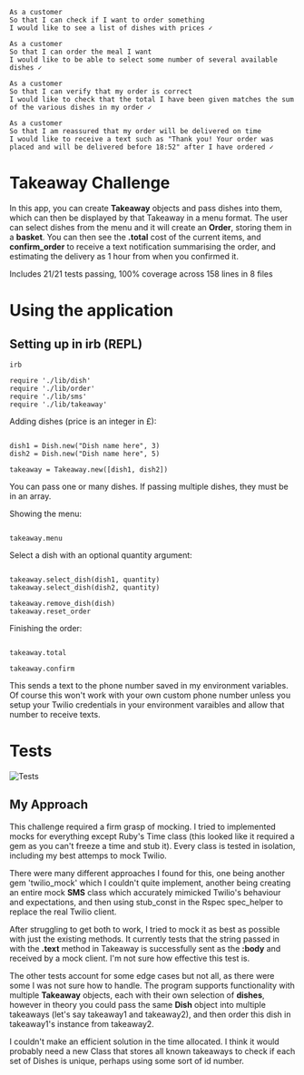 ```
As a customer
So that I can check if I want to order something
I would like to see a list of dishes with prices ✓

As a customer
So that I can order the meal I want
I would like to be able to select some number of several available dishes ✓

As a customer
So that I can verify that my order is correct
I would like to check that the total I have been given matches the sum of the various dishes in my order ✓

As a customer
So that I am reassured that my order will be delivered on time
I would like to receive a text such as "Thank you! Your order was placed and will be delivered before 18:52" after I have ordered ✓
```

# Takeaway Challenge

In this app, you can create **Takeaway** objects and pass dishes into them, which can then be displayed by that Takeaway in a menu format. The user can select dishes from the menu and it will create an **Order**, storing them in a **basket**. You can then see the **.total** cost of the current items, and **confirm_order** to receive a text notification summarising the order, and estimating the delivery as 1 hour from when you confirmed it.

Includes 21/21 tests passing, 100% coverage across 158 lines in 8 files

# Using the application

## Setting up in irb (REPL)

```
irb

require './lib/dish'
require './lib/order'
require './lib/sms'
require './lib/takeaway'
```

Adding dishes (price is an integer in £):

```

dish1 = Dish.new("Dish name here", 3)
dish2 = Dish.new("Dish name here", 5)

takeaway = Takeaway.new([dish1, dish2])

```

You can pass one or many dishes. If passing multiple dishes, they must be in an array.

Showing the menu:

```

takeaway.menu

```

Select a dish with an optional quantity argument:

```

takeaway.select_dish(dish1, quantity)
takeaway.select_dish(dish2, quantity)

takeaway.remove_dish(dish)
takeaway.reset_order

```

Finishing the order:

```

takeaway.total

takeaway.confirm

```

This sends a text to the phone number saved in my environment variables. Of course this won't work with your own custom phone number unless you setup your Twilio credentials in your environment varaibles and allow that number to receive texts.

# Tests

![Tests](https://i.gyazo.com/bb50e0dc398d1b0ae2fcc3d01a3fa72d.png)

## My Approach

This challenge required a firm grasp of mocking. I tried to implemented mocks for everything except Ruby's Time class (this looked like it required a gem as you can't freeze a time and stub it). Every class is tested in isolation, including my best attemps to mock Twilio.

There were many different approaches I found for this, one being another gem 'twilio_mock' which I couldn't quite implement, another being creating an entire mock **SMS** class which accurately mimicked Twilio's behaviour and expectations, and then using stub_const in the Rspec spec_helper to replace the real Twilio client.

After struggling to get both to work, I tried to mock it as best as possible with just the existing methods. It currently tests that the string passed in with the **.text** method in Takeaway is successfully sent as the **:body** and received by a mock client. I'm not sure how effective this test is.

The other tests account for some edge cases but not all, as there were some I was not sure how to handle. The program supports functionality with multiple **Takeaway** objects, each with their own selection of **dishes**, however in theory you could pass the same **Dish** object into multiple takeaways (let's say takeaway1 and takeaway2), and then order this dish in takeaway1's instance from takeaway2.

I couldn't make an efficient solution in the time allocated. I think it would probably need a new Class that stores all known takeaways to check if each set of Dishes is unique, perhaps using some sort of id number.

